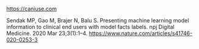 <https://caniuse.com>

Sendak MP, Gao M, Brajer N, Balu S. Presenting machine learning model information to clinical end users with model facts labels. npj Digital Medicine. 2020 Mar 23;3(1):1–4. <https://www.nature.com/articles/s41746-020-0253-3>
